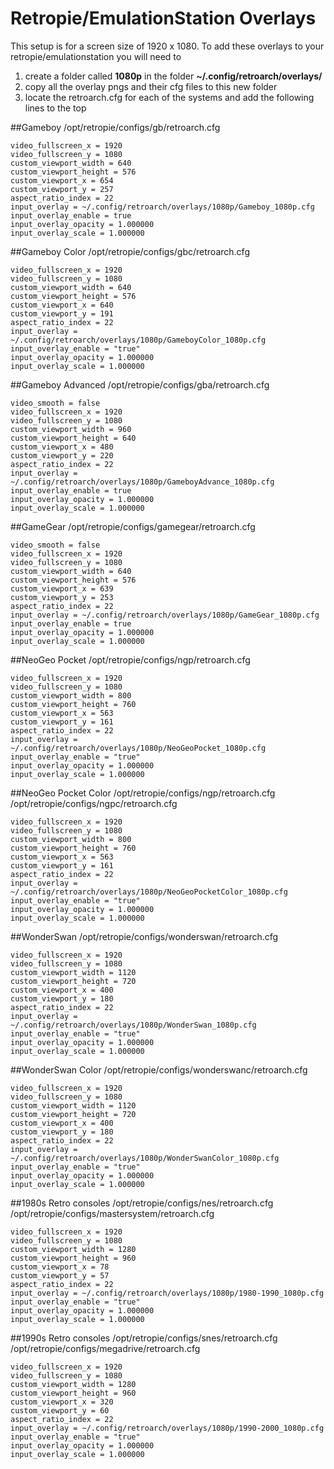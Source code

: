 # Retropie/EmulationStation Overlays
This setup is for a screen size of 1920 x 1080. To add these overlays to your retropie/emulationstation you will need to 

 1. create a folder called **1080p** in the folder **~/.config/retroarch/overlays/**
 2. copy all the overlay pngs and their cfg files to this new folder
 3. locate the retroarch.cfg for each of the systems and add the following lines to the top

##Gameboy
/opt/retropie/configs/gb/retroarch.cfg

    video_fullscreen_x = 1920
    video_fullscreen_y = 1080
    custom_viewport_width = 640
    custom_viewport_height = 576
    custom_viewport_x = 654
    custom_viewport_y = 257
    aspect_ratio_index = 22
    input_overlay = ~/.config/retroarch/overlays/1080p/Gameboy_1080p.cfg
    input_overlay_enable = true
    input_overlay_opacity = 1.000000
    input_overlay_scale = 1.000000

##Gameboy Color
/opt/retropie/configs/gbc/retroarch.cfg

    video_fullscreen_x = 1920
    video_fullscreen_y = 1080
    custom_viewport_width = 640
    custom_viewport_height = 576
    custom_viewport_x = 640
    custom_viewport_y = 191
    aspect_ratio_index = 22
    input_overlay = ~/.config/retroarch/overlays/1080p/GameboyColor_1080p.cfg
    input_overlay_enable = "true"
    input_overlay_opacity = 1.000000
    input_overlay_scale = 1.000000

##Gameboy Advanced
/opt/retropie/configs/gba/retroarch.cfg

    video_smooth = false
    video_fullscreen_x = 1920
    video_fullscreen_y = 1080
    custom_viewport_width = 960
    custom_viewport_height = 640
    custom_viewport_x = 480
    custom_viewport_y = 220
    aspect_ratio_index = 22
    input_overlay = ~/.config/retroarch/overlays/1080p/GameboyAdvance_1080p.cfg
    input_overlay_enable = true
    input_overlay_opacity = 1.000000
    input_overlay_scale = 1.000000

##GameGear
/opt/retropie/configs/gamegear/retroarch.cfg

    video_smooth = false
    video_fullscreen_x = 1920
    video_fullscreen_y = 1080
    custom_viewport_width = 640
    custom_viewport_height = 576
    custom_viewport_x = 639
    custom_viewport_y = 253
    aspect_ratio_index = 22
    input_overlay = ~/.config/retroarch/overlays/1080p/GameGear_1080p.cfg
    input_overlay_enable = true
    input_overlay_opacity = 1.000000
    input_overlay_scale = 1.000000

##NeoGeo Pocket
/opt/retropie/configs/ngp/retroarch.cfg

    video_fullscreen_x = 1920
    video_fullscreen_y = 1080
    custom_viewport_width = 800
    custom_viewport_height = 760
    custom_viewport_x = 563
    custom_viewport_y = 161
    aspect_ratio_index = 22
    input_overlay = ~/.config/retroarch/overlays/1080p/NeoGeoPocket_1080p.cfg
    input_overlay_enable = "true"
    input_overlay_opacity = 1.000000
    input_overlay_scale = 1.000000

##NeoGeo Pocket Color
/opt/retropie/configs/ngp/retroarch.cfg
/opt/retropie/configs/ngpc/retroarch.cfg

    video_fullscreen_x = 1920
    video_fullscreen_y = 1080
    custom_viewport_width = 800
    custom_viewport_height = 760
    custom_viewport_x = 563
    custom_viewport_y = 161
    aspect_ratio_index = 22
    input_overlay = ~/.config/retroarch/overlays/1080p/NeoGeoPocketColor_1080p.cfg
    input_overlay_enable = "true"
    input_overlay_opacity = 1.000000
    input_overlay_scale = 1.000000

##WonderSwan
/opt/retropie/configs/wonderswan/retroarch.cfg

    video_fullscreen_x = 1920
    video_fullscreen_y = 1080
    custom_viewport_width = 1120
    custom_viewport_height = 720
    custom_viewport_x = 400
    custom_viewport_y = 180
    aspect_ratio_index = 22
    input_overlay = ~/.config/retroarch/overlays/1080p/WonderSwan_1080p.cfg
    input_overlay_enable = "true"
    input_overlay_opacity = 1.000000
    input_overlay_scale = 1.000000

##WonderSwan Color
/opt/retropie/configs/wonderswanc/retroarch.cfg

    video_fullscreen_x = 1920
    video_fullscreen_y = 1080
    custom_viewport_width = 1120
    custom_viewport_height = 720
    custom_viewport_x = 400
    custom_viewport_y = 180
    aspect_ratio_index = 22
    input_overlay = ~/.config/retroarch/overlays/1080p/WonderSwanColor_1080p.cfg
    input_overlay_enable = "true"
    input_overlay_opacity = 1.000000
    input_overlay_scale = 1.000000

##1980s Retro consoles
/opt/retropie/configs/nes/retroarch.cfg
/opt/retropie/configs/mastersystem/retroarch.cfg

    video_fullscreen_x = 1920
    video_fullscreen_y = 1080
    custom_viewport_width = 1280
    custom_viewport_height = 960
    custom_viewport_x = 78
    custom_viewport_y = 57
    aspect_ratio_index = 22
    input_overlay = ~/.config/retroarch/overlays/1080p/1980-1990_1080p.cfg
    input_overlay_enable = "true"
    input_overlay_opacity = 1.000000
    input_overlay_scale = 1.000000

##1990s Retro consoles
/opt/retropie/configs/snes/retroarch.cfg
/opt/retropie/configs/megadrive/retroarch.cfg

    video_fullscreen_x = 1920
    video_fullscreen_y = 1080
    custom_viewport_width = 1280
    custom_viewport_height = 960
    custom_viewport_x = 320
    custom_viewport_y = 60
    aspect_ratio_index = 22
    input_overlay = ~/.config/retroarch/overlays/1080p/1990-2000_1080p.cfg
    input_overlay_enable = "true"
    input_overlay_opacity = 1.000000
    input_overlay_scale = 1.000000